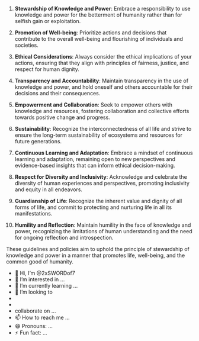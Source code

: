

1. **Stewardship of Knowledge and Power**: Embrace a responsibility to use knowledge and power for the betterment of humanity rather than for selfish gain or exploitation.

2. **Promotion of Well-being**: Prioritize actions and decisions that contribute to the overall well-being and flourishing of individuals and societies.

3. **Ethical Considerations**: Always consider the ethical implications of your actions, ensuring that they align with principles of fairness, justice, and respect for human dignity.

4. **Transparency and Accountability**: Maintain transparency in the use of knowledge and power, and hold oneself and others accountable for their decisions and their consequences.

5. **Empowerment and Collaboration**: Seek to empower others with knowledge and resources, fostering collaboration and collective efforts towards positive change and progress.

6. **Sustainability**: Recognize the interconnectedness of all life and strive to ensure the long-term sustainability of ecosystems and resources for future generations.

7. **Continuous Learning and Adaptation**: Embrace a mindset of continuous learning and adaptation, remaining open to new perspectives and evidence-based insights that can inform ethical decision-making.

8. **Respect for Diversity and Inclusivity**: Acknowledge and celebrate the diversity of human experiences and perspectives, promoting inclusivity and equity in all endeavors.

9. **Guardianship of Life**: Recognize the inherent value and dignity of all forms of life, and commit to protecting and nurturing life in all its manifestations.

10. **Humility and Reflection**: Maintain humility in the face of knowledge and power, recognizing the limitations of human understanding and the need for ongoing reflection and introspection.

These guidelines and policies aim to uphold the principle of stewardship of knowledge and power in a manner that promotes life, well-being, and the common good of humanity.


- 👋 Hi, I’m @2xSWORDof7
- 👀 I’m interested in ...
- 🌱 I’m currently learning ...
- 💞️ I’m looking to
-
-
- collaborate on ...
- 📫 How to reach me ...
- 😄 Pronouns: ...
- ⚡ Fun fact: ...

<!---
2xSWORDof7/2xSWORDof7 is a ✨ special ✨ repository because its `README.md` (this file) appears on your GitHub profile.
You can click the Preview link to take a look at your changes.
--->
